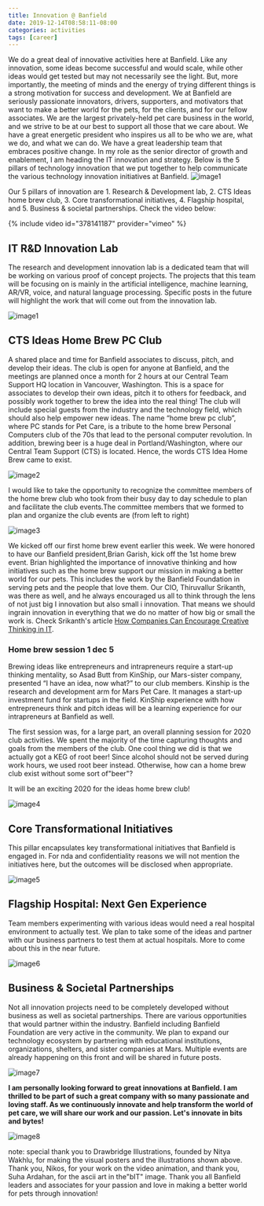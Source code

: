 ```yaml
---
title: Innovation @ Banfield
date: 2019-12-14T08:58:11-08:00
categories: activities
tags: [career]
---
```


We do a great deal of innovative activities here at Banfield. Like any innovation, some ideas become successful and would scale, while other ideas would get tested but may not necessarily see the light. But, more importantly, the meeting of minds and the energy of trying different things is a strong motivation for success and development. We at Banfield are seriously passionate innovators, drivers, supporters, and motivators that want to make a better world for the pets, for the clients, and for our fellow associates. We are the largest privately-held pet care business in the world, and we strive to be at our best to support all those that we care about. We have a great energetic president who inspires us all to be who we are, what we do, and what we can do. We have a great leadership team that embraces positive change. In my role as the senior director of growth and enablement, I am heading the IT innovation and strategy. Below is the 5 pillars of technology innovation that we put together to help communicate the various technology innovation initiatives at Banfield.
![image1](/assets/images/events/img_0146-1.jpg)

Our 5 pillars of innovation are 1. Research & Development lab, 2. CTS Ideas home brew club, 3. Core transformational initiatives, 4. Flagship hospital, and 5. Business & societal partnerships. Check the video below:

{% include video id="378141187" provider="vimeo" %}

## IT R&D Innovation Lab

The research and development innovation lab is a dedicated team that will be working on various proof of concept projects. The projects that this team will be focusing on is mainly in the artificial intelligence, machine learning, AR/VR, voice, and natural language processing. Specific posts in the future will highlight the work that will come out from the innovation lab.

![image1](/assets/images/events/innovation-lab-1.jpg)

## CTS Ideas Home Brew PC Club

A shared place and time for Banfield associates to discuss, pitch, and develop their ideas. The club is open for anyone at Banfield, and the meetings are planned once a month for 2 hours at our Central Team Support HQ location in Vancouver, Washington. This is a space for associates to develop their own ideas, pitch it to others for feedback, and possibly work together to brew the idea into the real thing! The club will include special guests from the industry and the technology field, which should also help empower new ideas. The name “home brew pc club”, where PC stands for Pet Care, is a tribute to the home brew Personal Computers club of the 70s that lead to the personal computer revolution. In addition, brewing beer is a huge deal in Portland/Washington, where our Central Team Support (CTS) is located. Hence, the words CTS Idea Home Brew came to exist.

![image2](/assets/images/events/img_0114.jpg)

I would like to take the opportunity to recognize the committee members of the home brew club who took from their busy day to day schedule to plan and facilitate the club events.The committee members that we formed to plan and organize the club events are (from left to right) 

![image3](/assets/images/events/home-brew-club-1.jpg)

We kicked off our first home brew event earlier this week. We were honored to have our Banfield president,Brian Garish, kick off the 1st home brew event. Brian highlighted the importance of innovative thinking and how initiatives such as the home brew support our mission in making a better world for our pets. This includes the work by the Banfield Foundation in serving pets and the people that love them. Our CIO, Thiruvallur Srikanth, was there as well, and he always encouraged us all to think through the lens of not just big I innovation but also small i innovation. That means we should ingrain innovation in everything that we do no matter of how big or small the work is. Check Srikanth's article <a href="https://www.linkedin.com/pulse/how-companies-can-encourage-creative-thinking-thiruvallur-srikanth/" target="_blank" rel="noreferrer noopener">How Companies Can Encourage Creative Thinking in IT</a>.

### Home brew session 1 dec 5  

Brewing ideas like entrepreneurs and intrapreneurs require a start-up thinking mentality, so Asad Butt from KinShip, our Mars-sister company, presented “I have an idea, now what?” to our club members. Kinship is the research and development arm for Mars Pet Care. It manages a start-up investment fund for startups in the field. KinShip experience with how entrepreneurs think and pitch ideas will be a learning experience for our intrapreneurs at Banfield as well.

The first session was, for a large part, an overall planning session for 2020 club activities. We spent the majority of the time capturing thoughts and goals from the members of the club. One cool thing we did is that we actually got a KEG of root beer! Since alcohol should not be served during work hours, we used root beer instead. Otherwise, how can a home brew club exist without some sort of"beer"?

It will be an exciting 2020 for the ideas home brew club!

![image4](/assets/images/events/img_6808.jpg)

## Core Transformational Initiatives

This pillar encapsulates key transformational initiatives that Banfield is engaged in. For nda and confidentiality reasons we will not mention the initiatives here, but the outcomes will be disclosed when appropriate.

![image5](/assets/images/events/core-trans-initiatives-1.jpg)

## Flagship Hospital: Next Gen Experience

Team members experimenting with various ideas would need a real hospital environment to actually test. We plan to take some of the ideas and partner with our business partners to test them at actual hospitals. More to come about this in the near future.

![image6](/assets/images/events/next-gen-experience-1.jpg)

## Business & Societal Partnerships

Not all innovation projects need to be completely developed without business as well as societal partnerships. There are various opportunities that would partner within the industry. Banfield including Banfield Foundation are very active in the community. We plan to expand our technology ecosystem by partnering with educational institutions, organizations, shelters, and sister companies at Mars. Multiple events are already happening on this front and will be shared in future posts.

![image7](/assets/images/events/bus-and-soc-partnerships-1.jpg)

**I am personally looking forward to great innovations at Banfield. I am thrilled to be part of such a great company with so many passionate and loving staff. As we continuously innovate and help transform the world of pet care, we will share our work and our passion. Let's innovate in bits and bytes!**  

![image8](/assets/images/events/img_0283.jpg)

note: special thank you to Drawbridge Illustrations, founded by Nitya Wakhlu, for making the visual posters and the illustrations shown above. Thank you, Nikos, for your work on the video animation, and thank you, Suha Ardahan, for the ascii art in the"bIT" image. Thank you all Banfield leaders and associates for your passion and love in making a better world for pets through innovation!